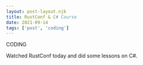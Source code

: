 ```yaml
---
layout: post-layout.njk
title: RustConf & C# Course
date: 2021-09-14
tags: ['post', 'coding']
---
```

<!-- Excerpt Start -->
CODING
<!-- Excerpt End -->

Watched RustConf today and did some lessons on C#.
